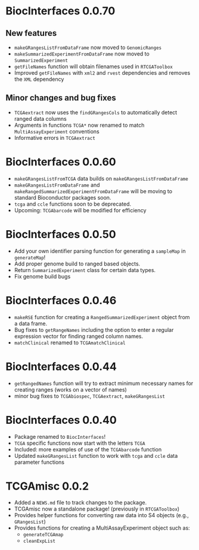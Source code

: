 # BiocInterfaces 0.0.70

## New features

* `makeGRangesListFromDataFrame` now moved to `GenomicRanges`
* `makeSummarizedExperimentFromDataFrame` now moved to `SummarizedExperiment`
* `getFileNames` function will obtain filenames used in `RTCGAToolbox`
* Improved `getFileNames` with `xml2` and `rvest` dependencies and removes the
`XML` dependency

## Minor changes and bug fixes

* `TCGAextract` now uses the `findGRangesCols` to automatically detect ranged
data columns
* Arguments in functions `TCGA*` now renamed to match `MultiAssayExperiment`
conventions
* Informative errors in `TCGAextract`

# BiocInterfaces 0.0.60

* `makeGRangesListFromTCGA` data builds on `makeGRangesListFromDataFrame`
* `makeGRangesListFromDataFrame` and `makeRangedSummarizedExperimentFromDataFrame` will be
moving to standard Bioconductor packages soon. 
* `tcga` and `ccle` functions soon to be deprecated. 
* Upcoming: `TCGAbarcode` will be modified for efficiency

# BiocInterfaces 0.0.50

* Add your own identifier parsing function for generating a `sampleMap` in `generateMap`!
* Add proper genome build to ranged based objects.
* Return `SummarizedExperiment` class for certain data types.
* Fix genome build bugs

# BiocInterfaces 0.0.46

* `makeRSE` function for creating a `RangedSummarizedExperiment` object from a
data frame. 
* Bug fixes to `getRangeNames` including the option to enter a regular expression
vector for finding ranged column names. 
* `matchClinical` renamed to `TCGAmatchClinical`

# BiocInterfaces 0.0.44

* `getRangedNames` function will try to extract minimum necessary names for creating ranges 
(works on a vector of names)
* minor bug fixes to `TCGAbiospec`, `TCGAextract`, `makeGRangesList`

# BiocInterfaces 0.0.40

* Package renamed to `BiocInterfaces`!
* `TCGA` specific functions now start with the letters `TCGA`
* Included: more examples of use of the `TCGAbarcode` function
* Updated `makeGRangesList` function to work with `tcga` and `ccle` data
    parameter functions

# TCGAmisc 0.0.2

* Added a `NEWS.md` file to track changes to the package.
* TCGAmisc now a standalone package! (previously in `RTCGAToolbox`)
* Provides helper functions for converting raw data into S4 objects (e.g.,
`GRangesList`)
* Provides functions for creating a MultiAssayExperiment object such as:
    * `generateTCGAmap`
    * `cleanExpList`
